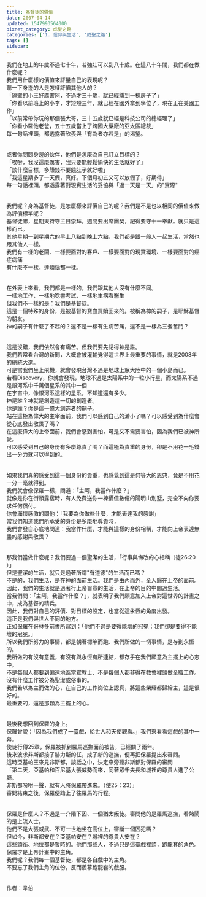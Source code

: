 ```yaml
---
title: 基督徒的價值
date: 2007-04-14
updated: 1547993564000
pixnet_category: 成聖之路
categories: ['1. 信仰與生活', '成聖之路']
tags: []
sidebar: 
---
```


<p>我們在地上的年歲不過七十年，若強壯可以到八十歲。在這八十年間，我們都在做什麼呢？<br/>我們用什麼樣的價值來評量自己的表現呢？<br/><!--more-->聽一下身邊的人是怎樣評價其他人的？<br/>「隔壁的小王好厲害阿，不過才三十歲，就已經賺到一棟房子了」<br/>「你看以前班上的小李，才短短三年，就已經在國外拿到學位了，現在正在美國工作」<br/>「以前常帶你玩的那個張大哥，三十五歲就已經是科技公司的總經理了」<br/>「你看小羅他老爸，五十五歲當上了跨國大藥廠的亞太區總裁」<br/>每一句話裡頭，都透露著欣羨與「有為者亦若是」的渴望。<br/><br/><br/>或者你問問身邊的伙伴，他們是怎麼為自己訂立目標的？<br/>「唉呀，我沒這麼厲害，我只要能輕鬆愉快的生活就好了」<br/>「談什麼目標，多賺錢不要餓肚子就好啦」<br/>「我這星期多了一天假，真好。下個月初五又可以放假了，好期待」<br/>每一句話裡頭，都透露著對現實生活的妥協與「過一天是一天」的"實際"<br/><br/><br/>我們呢？身為基督徒，是怎麼樣來評價自己的呢？我們是不是也以相同的價值來做為評價標竿呢？<br/>基督徒嘛，星期天持守主日崇拜，週間要出席團契，記得要守十一奉獻。就只是這樣而已。<br/>其他星期一到星期六的早上八點到晚上六點，我們都是跟一般人一起生活，當然也跟其他人一樣。<br/>我們有一樣的老闆、一樣要面對的客戶、一樣要面對的現實環境、一樣要面對的癌症病痛<br/>有什麼不一樣，連煩惱都一樣。<br/><br/><br/>在外表上來看，我們都是一樣的，我們跟其他人沒有什麼不同。<br/>一樣地工作，一樣地唸書考試，一樣地生病看醫生<br/>但我們不一樣的是：我們是基督徒。<br/>這是一個特殊的身份，是被基督的寶血買贖回來的。被稱為神的嗣子，是耶穌基督的朋友。<br/>神的嗣子有什麼了不起的？還不是一樣有生病苦痛，還不是一樣為三餐奮鬥？<br/><br/><br/>這是沒錯，我們依然會有痛苦。但我們要先記得神是誰。<br/>我們若常看台灣的新聞，大概會被灌輸覺得這世界上最重要的事情，就是2008年的總統大選。<br/>可是當我們坐上飛機，就會發現台灣不過是地球上眾大陸中的一個小島而已。<br/>若看Discovery，你就會發現，地球不過是太陽系中的一粒小行星，而太陽系不過是銀河系中千萬個星系的其中一個<br/>在宇宙中，像銀河系這樣的星系，不知道還有多少。<br/>神是誰？神就是創造這一切的創造者。 <br/>你是誰？你是這一偉大創造者的嗣子。<br/>站在這極為偉大的主宰面前，我們可以感到自己的渺小了嗎？可以感受到為什麼會從心底發出敬畏了嗎？<br/>在這麼偉大的上帝面前，我們會感到害怕，可是又不需要害怕，因為我們已被神所愛。<br/>可以感受到自己的身份有多麼尊貴了嗎？而這極為貴重的身份，卻是不用花一毛錢出一分力就可以得到的。<br/><br/><br/>如果我們真的感受到這一個身份的貴重，也感覺到這是何等大的恩典，竟是不用花一分一毫就得到。<br/>我們就會像保羅一樣，問道：「主阿，我當作什麼？」 <br/>就像是你在街頭露宿時，有人免費送你一棟價值數億的陽明山別墅，完全不向你要求任何償付。<br/>你會滿懷感激的問他：「我要為你做些什麼，才能表達我的感謝」<br/>當我們知道我們所承受的身份是多麼地尊貴時，<br/>我們會發自心底地問道：我當作什麼，才能與這樣的身份相稱，才能向上帝表達無盡的感謝與敬畏？ <br/><br/><br/>那我們當做什麼呢？我們要過一個聖潔的生活，「行事與悔改的心相稱（徒26:20 ）」<br/>但是聖潔的生活，就只是過著所謂"有道德"的生活而已嗎？<br/>不是的，我們生活，是在神的面前生活。我們是由內而外，全人歸在上帝的面前。<br/>因此，我們的生活就是過著行上帝旨意的生活，在上帝的目的中間過生活。<br/>當我們問：「主阿，我當作什麼？」，就表明了我們願意加入上帝對這世界的計畫之中，成為基督的精兵。<br/>因此，我們對自己的評價、對目標的設定，也當從這永恆的角度出發。 <br/>這正是我們與世人不同的地方。<br/>正如保羅在哥林多前書所寫到：「他們不過是要得能壞的冠冕；我們卻是要得不能壞的冠冕。」<br/>所以我們所努力的事情，都是朝著標竿而跑、我們所做的一切事情，是存到永恆的。<br/>我所做的有沒有意義，有沒有與永恆有所連結，都存乎在我們願意為主擺上的心志中。<br/>不是每個人都要到偏遠地區當宣教士、不是每個人都非得在教會裡頭做全職工作。<br/>沒有什麼工作被分為聖潔或俗事的。<br/>我們若以為主而做的心，在自己的工作崗位上認真，將這些榮耀都歸給主，這是很好的。 <br/>最重要的，還是那顆為主擺上的心。<br/><br/><br/>最後我想回到保羅的身上。<br/>保羅曾說：「因為我們成了一臺戲，給世人和天使觀看。」我們來看看這戲的其中一幕。<br/>使徒行傳25章，保羅被抓到羅馬巡撫面前被告，已經關了兩年。<br/>後來波求非斯都接了腓力斯的任，成了新的巡撫，便再把保羅提出來審問。<br/>這時亞基帕王來見非斯都，談話之中，決定來旁聽非斯都對保羅的審問<br/>「第二天，亞基帕和百尼基大張威勢而來，同著眾千夫長和城裡的尊貴人進了公廳。<br/>  非斯都吩咐一聲，就有人將保羅帶進來。（使25：23）」 <br/>審問結束之後，保羅便踏上了往羅馬的行程。<br/><br/><br/>保羅是什麼人？不過是一介階下囚、一個猶太叛徒。審問他的是羅馬巡撫，看熱鬧的是上流人士。<br/>他們不是大張威武、不可一世地坐在高位上，審斷一個囚犯嗎？<br/>但如今，非斯都安在？亞基帕安在？城裡的尊貴人安在？<br/>這些頭銜、地位都是暫時的。他們那些人，不過只是這臺戲裡頭，跑龍套的角色。<br/>保羅才是上帝計畫中的主角。<br/>我們呢？我們每一個基督徒，都是各自戲中的主角。<br/>不要忘了我們主角的位份，反而羨慕跑龍套的戲服。<br/><br/><br/>作者：韋伯<br/></p><p> </p><br/>
